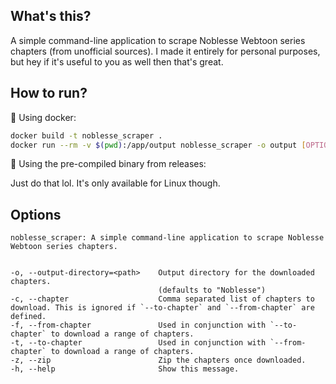 ## What's this?

A simple command-line application to scrape Noblesse Webtoon series chapters (from unofficial sources). I made it entirely for personal purposes, but hey if it's useful to you as well then that's great.

## How to run?

📌 Using docker:

```sh
docker build -t noblesse_scraper .
docker run --rm -v $(pwd):/app/output noblesse_scraper -o output [OPTIONS]
```

📌 Using the pre-compiled binary from releases:

Just do that lol. It's only available for Linux though.

## Options

```
noblesse_scraper: A simple command-line application to scrape Noblesse Webtoon series chapters.


-o, --output-directory=<path>    Output directory for the downloaded chapters.
                                 (defaults to "Noblesse")
-c, --chapter                    Comma separated list of chapters to download. This is ignored if `--to-chapter` and `--from-chapter` are defined.
-f, --from-chapter               Used in conjunction with `--to-chapter` to download a range of chapters.
-t, --to-chapter                 Used in conjunction with `--from-chapter` to download a range of chapters.
-z, --zip                        Zip the chapters once downloaded.
-h, --help                       Show this message.
```